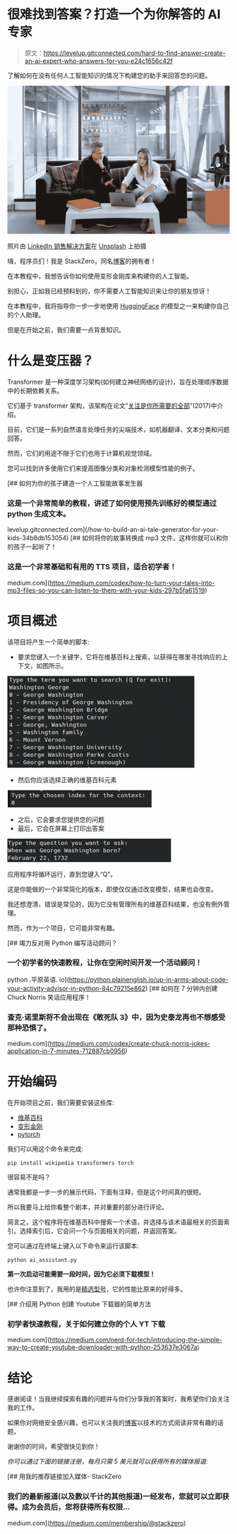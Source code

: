 # 很难找到答案？打造一个为你解答的 AI 专家

> 原文：<https://levelup.gitconnected.com/hard-to-find-answer-create-an-ai-expert-who-answers-for-you-e24c1656c42f>

了解如何在没有任何人工智能知识的情况下构建您的助手来回答您的问题。

![](img/e5f9e563c9a431de6d97f2da28e9c037.png)

照片由 [LinkedIn 销售解决方案](https://unsplash.com/@linkedinsalesnavigator?utm_source=medium&utm_medium=referral)在 [Unsplash](https://unsplash.com?utm_source=medium&utm_medium=referral) 上拍摄

嗨，程序员们！我是 StackZero，同名[博客](https://www.stackzero.net/)的拥有者！

在本教程中，我想告诉你如何使用变形金刚库来构建你的人工智能。

别担心，正如我已经预料到的，你不需要人工智能知识来让你的朋友惊讶！

在本教程中，我将指导你一步一步地使用 [HuggingFace](https://huggingface.co/) 的模型之一来构建你自己的个人助理。

但是在开始之前，我们需要一点背景知识。

# 什么是变压器？

Transformer 是一种深度学习架构(如何建立神经网络的设计)，旨在处理顺序数据中的长期依赖关系。

它们基于 transformer 架构，该架构在论文“[关注是你所需要的全部](https://arxiv.org/abs/1706.03762)”(2017)中介绍。

目前，它们是一系列自然语言处理任务的尖端技术，如机器翻译、文本分类和问题回答。

然而，它们的用途不限于它们也用于计算机视觉领域。

您可以找到许多使用它们来提高图像分类和对象检测模型性能的例子。

[](/how-to-build-an-ai-tale-generator-for-your-kids-34b8db153054) [## 如何为你的孩子建造一个人工智能故事发生器

### 这是一个非常简单的教程，讲述了如何使用预先训练好的模型通过 python 生成文本。

levelup.gitconnected.com](/how-to-build-an-ai-tale-generator-for-your-kids-34b8db153054) [](https://medium.com/codex/how-to-turn-your-tales-into-mp3-files-so-you-can-listen-to-them-with-your-kids-297b5fa61519) [## 如何将你的故事转换成 mp3 文件，这样你就可以和你的孩子一起听了！

### 这是一个非常基础和有用的 TTS 项目，适合初学者！

medium.com](https://medium.com/codex/how-to-turn-your-tales-into-mp3-files-so-you-can-listen-to-them-with-your-kids-297b5fa61519) 

# 项目概述

该项目将产生一个简单的脚本:

*   要求您键入一个关键字，它将在维基百科上搜索，以获得在哪里寻找响应的上下文，如图所示。

![](img/7c22aa26566aa01e588d5ede9c0fb5d1.png)

*   然后你应该选择正确的维基百科元素

![](img/42a84b8c48f5fac51814185425c62861.png)

*   之后，它会要求您提供您的问题
*   最后，它会在屏幕上打印出答案

![](img/e71e3ed657492ce2730554467a858aa8.png)

应用程序将循环运行，直到您键入“Q”。

这是你能做的一个非常简化的版本，即使仅仅通过改变模型，结果也会改变。

我还想澄清，错误是常见的，因为它没有管理所有的维基百科结果，也没有例外管理。

然而，作为一个项目，它可能非常有趣。

[](https://python.plainenglish.io/up-in-arms-about-code-your-activity-advisor-in-python-84c79215e862) [## 竭力反对用 Python 编写活动顾问？

### 一个初学者的快速教程，让你在空闲时间开发一个活动顾问！

python .平原英语. io](https://python.plainenglish.io/up-in-arms-about-code-your-activity-advisor-in-python-84c79215e862) [](https://medium.com/codex/create-chuck-norris-jokes-application-in-7-minutes-712887cb0956) [## 如何在 7 分钟内创建 Chuck Norris 笑话应用程序！

### 查克·诺里斯将不会出现在《敢死队 3》中，因为史泰龙再也不想感受那种恐惧了。

medium.com](https://medium.com/codex/create-chuck-norris-jokes-application-in-7-minutes-712887cb0956) 

# 开始编码

在开始项目之前，我们需要安装这些库:

*   [维基百科](https://github.com/goldsmith/Wikipedia)
*   [变形金刚](https://github.com/huggingface/transformers)
*   [pytorch](https://pytorch.org/)

我们可以用这个命令来完成:

```
pip install wikipedia transformers torch
```

很容易不是吗？

通常我都是一步一步的展示代码，下面有注释，但是这个时间真的很短。

所以我要马上给你看整个剧本，并对重要的部分进行评论。

简言之，这个程序将在维基百科中搜索一个术语，并选择与该术语最相关的页面索引。选择索引后，它会问一个与页面相关的问题，并返回答案。

您可以通过在终端上键入以下命令来运行该脚本:

```
python ai_assistant.py
```

**第一次启动可能需要一段时间，因为它必须下载模型！**

也许你注意到了，我用的是[精选型号](https://huggingface.co/deepset/tinyroberta-squad2?context=My+name+is+Sarah+and+I+live+in+London&question=Where+do+I+live%3F)，它的性能比原来的好得多。

[](https://medium.com/nerd-for-tech/introducing-the-simple-way-to-create-youtube-downloader-with-python-253637e3067a) [## 介绍用 Python 创建 Youtube 下载器的简单方法

### 初学者快速教程，关于如何建立你的个人 YT 下载

medium.com](https://medium.com/nerd-for-tech/introducing-the-simple-way-to-create-youtube-downloader-with-python-253637e3067a) 

# 结论

感谢阅读！当我继续探索有趣的问题并与你们分享我的答案时，我希望你们会关注我的工作。

如果你对网络安全感兴趣，也可以关注我的[博客](https://www.stackzero.net/)以技术的方式阅读非常有趣的话题。

谢谢你的时间，希望很快见到你！

*你可以通过下面的链接注册，每月只需 5 美元就可以获得所有的媒体报道:*

[](https://medium.com/membership/@stackzero) [## 用我的推荐链接加入媒体- StackZero

### 我们的最新报道(以及数以千计的其他报道)一经发布，您就可以立即获得。成为会员后，您将获得所有权限…

medium.com](https://medium.com/membership/@stackzero)